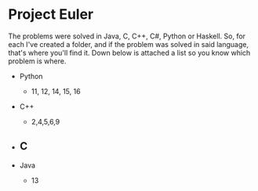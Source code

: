 # Project Euler

The problems were solved in Java, C, C++, C#, Python or Haskell. So, for each I've created a folder, and if the problem was solved in said language, that's where you'll find it. Down below is attached a list so you know which problem is where.

- Python
  - 11, 12, 14, 15, 16

- C++
  - 2,4,5,6,9

- C
  - 

- Java
  - 13
